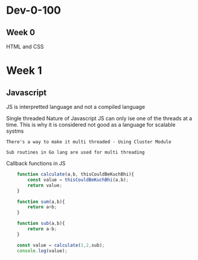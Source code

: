 # Dev-0-100


## Week 0

HTML and CSS


# Week 1 

## Javascript 

JS is interpretted language and not a compiled language

Single threaded Nature of Javascript
    JS can only ise one of the threads at a time.
    This is why it is considered not good as a language for scalable systms

    There's a way to make it multi threaded - Using Cluster Module

    Sub routines in Go lang are used for multi threading

Callback functions in JS

```Javascript 
    function calculate(a,b, thisCouldBeKuchBhi){
        const value = thisCouldBeKuchBhi(a,b);
        return value;
    }

    function sum(a,b){
        return a+b;
    }

    function sub(a,b){
        return a-b;
    }

    const value = calculate(1,2,sub);
    console.log(value);


```
    


